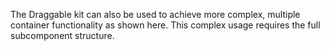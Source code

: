 The Draggable kit can also be used to achieve more complex, multiple container functionality as shown here. This complex usage requires the full subcomponent structure.